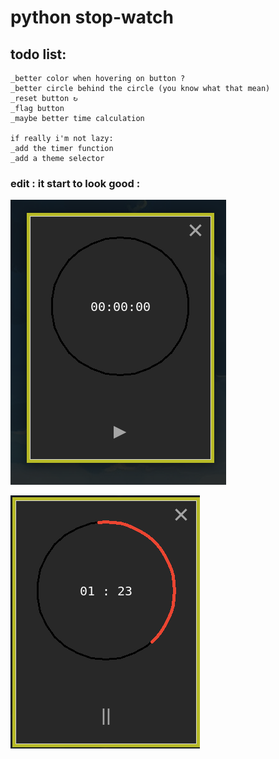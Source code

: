 # python stop-watch

## todo list:
```
_better color when hovering on button ? 
_better circle behind the circle (you know what that mean) 
_reset button ↻
_flag button
_maybe better time calculation

if really i'm not lazy:
_add the timer function
_add a theme selector
```

### edit : it start to look good :

![s1](data/sw-shot1.png)

![s2](data/sw-shot2.png)
